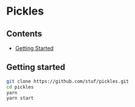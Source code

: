 
# Pickles

## Contents

  - [Getting Started](#getting-started)

## Getting started

```sh
git clone https://github.com/stuf/pickles.git
cd pickles
yarn
yarn start
```

